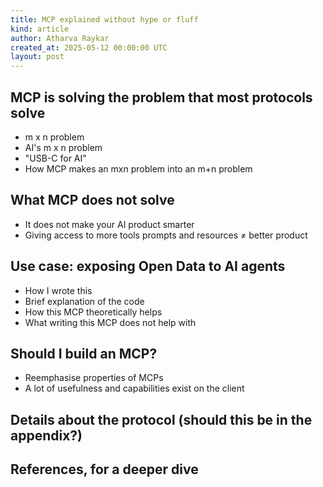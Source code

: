 ```yaml
---
title: MCP explained without hype or fluff
kind: article
author: Atharva Raykar
created_at: 2025-05-12 00:00:00 UTC
layout: post
---
```

## MCP is solving the problem that most protocols solve

* m x n problem
* AI's m x n problem
* "USB-C for AI"
* How MCP makes an mxn problem into an m+n problem

## What MCP does not solve
* It does not make your AI product smarter
* Giving access to more tools prompts and resources ≠ better product

## Use case: exposing Open Data to AI agents
* How I wrote this
* Brief explanation of the code
* How this MCP theoretically helps
* What writing this MCP does not help with

## Should I build an MCP?
* Reemphasise properties of MCPs
* A lot of usefulness and capabilities exist on the client

## Details about the protocol (should this be in the appendix?)

## References, for a deeper dive
